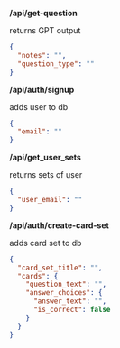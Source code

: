 **/api/get-question**

returns GPT output

```json
{
  "notes": "",
  "question_type": ""
}
```

**/api/auth/signup**

adds user to db

```json
{
  "email": ""
}
```

**/api/get_user_sets**

returns sets of user

```json
{
  "user_email": ""
}
```

**/api/auth/create-card-set**

adds card set to db

```json
{
  "card_set_title": "",
  "cards": {
    "question_text": "",
    "answer_choices": {
      "answer_text": "",
      "is_correct": false
    }
  }
}
```